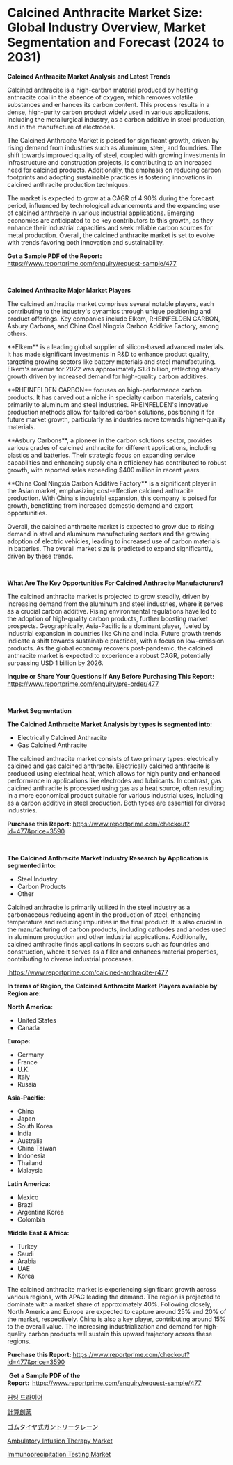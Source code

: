 <p><h1>Calcined Anthracite Market Size: Global Industry Overview, Market Segmentation and Forecast (2024 to 2031)</h1></p><p><strong>Calcined Anthracite Market Analysis and Latest Trends</strong></p>
<p><p>Calcined anthracite is a high-carbon material produced by heating anthracite coal in the absence of oxygen, which removes volatile substances and enhances its carbon content. This process results in a dense, high-purity carbon product widely used in various applications, including the metallurgical industry, as a carbon additive in steel production, and in the manufacture of electrodes. </p><p>The Calcined Anthracite Market is poised for significant growth, driven by rising demand from industries such as aluminum, steel, and foundries. The shift towards improved quality of steel, coupled with growing investments in infrastructure and construction projects, is contributing to an increased need for calcined products. Additionally, the emphasis on reducing carbon footprints and adopting sustainable practices is fostering innovations in calcined anthracite production techniques.</p><p>The market is expected to grow at a CAGR of 4.90% during the forecast period, influenced by technological advancements and the expanding use of calcined anthracite in various industrial applications. Emerging economies are anticipated to be key contributors to this growth, as they enhance their industrial capacities and seek reliable carbon sources for metal production. Overall, the calcined anthracite market is set to evolve with trends favoring both innovation and sustainability.</p></p>
<p><strong>Get a Sample PDF of the Report:&nbsp;</strong> <a href="https://www.reportprime.com/enquiry/request-sample/477">https://www.reportprime.com/enquiry/request-sample/477</a></p>
<p>&nbsp;</p>
<p><strong>Calcined Anthracite Major Market Players</strong></p>
<p><p>The calcined anthracite market comprises several notable players, each contributing to the industry's dynamics through unique positioning and product offerings. Key companies include Elkem, RHEINFELDEN CARBON, Asbury Carbons, and China Coal Ningxia Carbon Additive Factory, among others.</p><p>**Elkem** is a leading global supplier of silicon-based advanced materials. It has made significant investments in R&D to enhance product quality, targeting growing sectors like battery materials and steel manufacturing. Elkem's revenue for 2022 was approximately $1.8 billion, reflecting steady growth driven by increased demand for high-quality carbon additives.</p><p>**RHEINFELDEN CARBON** focuses on high-performance carbon products. It has carved out a niche in specialty carbon materials, catering primarily to aluminum and steel industries. RHEINFELDEN's innovative production methods allow for tailored carbon solutions, positioning it for future market growth, particularly as industries move towards higher-quality materials.</p><p>**Asbury Carbons**, a pioneer in the carbon solutions sector, provides various grades of calcined anthracite for different applications, including plastics and batteries. Their strategic focus on expanding service capabilities and enhancing supply chain efficiency has contributed to robust growth, with reported sales exceeding $400 million in recent years.</p><p>**China Coal Ningxia Carbon Additive Factory** is a significant player in the Asian market, emphasizing cost-effective calcined anthracite production. With China's industrial expansion, this company is poised for growth, benefitting from increased domestic demand and export opportunities.</p><p>Overall, the calcined anthracite market is expected to grow due to rising demand in steel and aluminum manufacturing sectors and the growing adoption of electric vehicles, leading to increased use of carbon materials in batteries. The overall market size is predicted to expand significantly, driven by these trends.</p></p>
<p>&nbsp;</p>
<p><strong>What Are The Key Opportunities For Calcined Anthracite Manufacturers?</strong></p>
<p><p>The calcined anthracite market is projected to grow steadily, driven by increasing demand from the aluminum and steel industries, where it serves as a crucial carbon additive. Rising environmental regulations have led to the adoption of high-quality carbon products, further boosting market prospects. Geographically, Asia-Pacific is a dominant player, fueled by industrial expansion in countries like China and India. Future growth trends indicate a shift towards sustainable practices, with a focus on low-emission products. As the global economy recovers post-pandemic, the calcined anthracite market is expected to experience a robust CAGR, potentially surpassing USD 1 billion by 2026.</p></p>
<p><strong>Inquire or Share Your Questions If Any Before Purchasing This Report:</strong> <a href="https://www.reportprime.com/enquiry/pre-order/477">https://www.reportprime.com/enquiry/pre-order/477</a></p>
<p>&nbsp;</p>
<p><strong>Market Segmentation</strong></p>
<p><strong>The Calcined Anthracite Market Analysis by types is segmented into:</strong></p>
<p><ul><li>Electrically Calcined Anthracite</li><li>Gas Calcined Anthracite</li></ul></p>
<p><p>The calcined anthracite market consists of two primary types: electrically calcined and gas calcined anthracite. Electrically calcined anthracite is produced using electrical heat, which allows for high purity and enhanced performance in applications like electrodes and lubricants. In contrast, gas calcined anthracite is processed using gas as a heat source, often resulting in a more economical product suitable for various industrial uses, including as a carbon additive in steel production. Both types are essential for diverse industries.</p></p>
<p><strong>Purchase this Report:&nbsp;</strong><a href="https://www.reportprime.com/checkout?id=477&price=3590">https://www.reportprime.com/checkout?id=477&price=3590</a></p>
<p>&nbsp;</p>
<p><strong>The Calcined Anthracite Market Industry Research by Application is segmented into:</strong></p>
<p><ul><li>Steel Industry</li><li>Carbon Products</li><li>Other</li></ul></p>
<p><p>Calcined anthracite is primarily utilized in the steel industry as a carbonaceous reducing agent in the production of steel, enhancing temperature and reducing impurities in the final product. It is also crucial in the manufacturing of carbon products, including cathodes and anodes used in aluminum production and other industrial applications. Additionally, calcined anthracite finds applications in sectors such as foundries and construction, where it serves as a filler and enhances material properties, contributing to diverse industrial processes.</p></p>
<p><a href="https://www.reportprime.com/calcined-anthracite-r477">&nbsp;https://www.reportprime.com/calcined-anthracite-r477</a></p>
<p><strong>In terms of Region, the Calcined Anthracite Market Players available by Region are:</strong></p>
<p>
    <p> <strong> North America: </strong>
        <ul>
            <li>United States</li>
            <li>Canada</li>
        </ul>
        </p> 
    <p> <strong> Europe: </strong>
        <ul>
            <li>Germany</li>
            <li>France</li>
            <li>U.K.</li>
            <li>Italy</li>
            <li>Russia</li>
        </ul>
        </p> 
    <p> <strong> Asia-Pacific: </strong>
        <ul>
            <li>China</li>
            <li>Japan</li>
            <li>South Korea</li>
            <li>India</li>
            <li>Australia</li>
            <li>China Taiwan</li>
            <li>Indonesia</li>
            <li>Thailand</li>
            <li>Malaysia</li>
        </ul>
        </p> 
    <p> <strong> Latin America: </strong>
        <ul>
            <li>Mexico</li>
            <li>Brazil</li>
            <li>Argentina Korea</li>
            <li>Colombia</li>
        </ul>
        </p> 
    <p> <strong> Middle East & Africa: </strong>
        <ul>
            <li>Turkey</li>
            <li>Saudi</li>
            <li>Arabia</li>
            <li>UAE</li>
            <li>Korea</li>
        </ul>
    </p>
    </p>
<p><p>The calcined anthracite market is experiencing significant growth across various regions, with APAC leading the demand. The region is projected to dominate with a market share of approximately 40%. Following closely, North America and Europe are expected to capture around 25% and 20% of the market, respectively. China is also a key player, contributing around 15% to the overall value. The increasing industrialization and demand for high-quality carbon products will sustain this upward trajectory across these regions.</p></p>
<p><strong>Purchase this Report: </strong><a href="https://www.reportprime.com/checkout?id=477&price=3590">https://www.reportprime.com/checkout?id=477&price=3590</a></p>
<p>&nbsp;<strong>Get a Sample PDF of the Report:&nbsp;&nbsp;</strong><a href="https://www.reportprime.com/enquiry/request-sample/477">https://www.reportprime.com/enquiry/request-sample/477</a></p>
<p><strong></strong></p>
<p><p><a href="https://medium.com/@biancamacdonald87/%EA%B8%80%EB%A1%9C%EB%B2%8C-%EC%8B%9C%EC%9E%A5-%EB%8F%99%ED%96%A5-2024%EB%85%84%EB%B6%80%ED%84%B0-2031%EB%85%84%EA%B9%8C%EC%A7%80%EC%9D%98-%EC%BB%B7%ED%8C%85-%EB%93%9C%EB%9D%BC%EC%9D%B4%EC%96%B4-%EC%8B%9C%EC%9E%A5-%EC%B6%94%EC%84%B8-%EB%B0%8F-%EC%84%B1%EC%9E%A5-%EB%B6%84%EC%84%9D-%EC%98%88%EC%B8%A1-070d089d161f">커팅 드라이어</a></p><p><a href="https://medium.com/@erickbotsfortrd46766/%E6%88%A6%E7%95%A5%E7%9A%84%E5%B8%82%E5%A0%B4%E3%82%A4%E3%83%B3%E3%82%B5%E3%82%A4%E3%83%88-%E3%82%B0%E3%83%AD%E3%83%BC%E3%83%90%E3%83%AB%E3%82%B3%E3%83%B3%E3%83%94%E3%83%A5%E3%83%BC%E3%82%BF%E8%96%AC%E7%89%A9%E7%99%BA%E8%A6%8B%E5%B8%82%E5%A0%B4%E3%81%AE%E5%8B%95%E5%90%91%E3%82%92%E6%8E%A2%E3%82%8B-2024-2031-f7b61d08fc32">計算創薬</a></p><p><a href="https://medium.com/@erickbotsfortrd46766/%E3%82%B4%E3%83%A0%E3%82%BF%E3%82%A4%E3%83%A4%E3%82%AC%E3%83%B3%E3%83%88%E3%83%AA%E3%83%BC%E3%82%AF%E3%83%AC%E3%83%BC%E3%83%B3%E5%B8%82%E5%A0%B4%E8%A6%8F%E6%A8%A1-%E6%88%90%E9%95%B7%E3%83%88%E3%83%AC%E3%83%B3%E3%83%89-%E7%B5%B1%E8%A8%88%E3%83%87%E3%83%BC%E3%82%BF-%E4%BA%88%E6%B8%AC-2024%E5%B9%B4-2031%E5%B9%B4-d0e7cd584640">ゴムタイヤ式ガントリークレーン</a></p><p><a href="https://medium.com/@lauryframi644/ambulatory-infusion-therapy-market-industry-trends-and-forecast-for-period-from-2024-to-2031-2faccd0ccefa">Ambulatory Infusion Therapy Market</a></p><p><a href="https://www.linkedin.com/pulse/immunoprecipitation-testing-market-research-report-exploring-n3wbf?trackingId=961hnXZbQyew4xviRT7INw%3D%3D">Immunoprecipitation Testing Market</a></p></p>